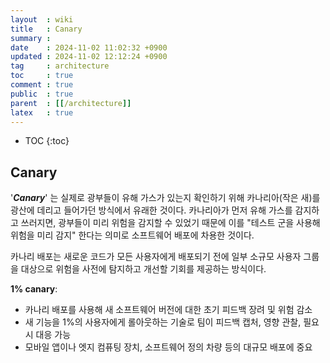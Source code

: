```yaml
---
layout  : wiki
title   : Canary
summary : 
date    : 2024-11-02 11:02:32 +0900
updated : 2024-11-02 12:12:24 +0900
tag     : architecture
toc     : true
comment : true
public  : true
parent  : [[/architecture]]
latex   : true
---
```

* TOC
{:toc}

## Canary

'___Canary___' 는 실제로 광부들이 유해 가스가 있는지 확인하기 위해 카나리아(작은 새)를 광산에 데리고 들어가던 방식에서 유래한 것이다. 카나리아가 먼저 유해 가스를 감지하고 쓰러지면, 광부들이 미리 위험을 감지할 수 있었기 때문에 이를 "테스트 군을 사용해 위험을 미리 감지" 한다는 의미로 소프트웨어 배포에 차용한 것이다.

카나리 배포는 새로운 코드가 모든 사용자에게 배포되기 전에 일부 소규모 사용자 그룹을 대상으로 위험을 사전에 탐지하고 개선할 기회를 제공하는 방식이다.

__1% canary__:
- 카나리 배포를 사용해 새 소프트웨어 버전에 대한 초기 피드백 장려 및 위험 감소
- 새 기능을 1%의 사용자에게 롤아웃하는 기술로 팀이 피드백 캡처, 영향 관찰, 필요시 대응 가능
- 모바일 앱이나 엣지 컴퓨팅 장치, 소프트웨어 정의 차량 등의 대규모 배포에 중요